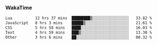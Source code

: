 ### WakaTime

<!--START_SECTION:waka-->

```txt
Lua          12 hrs 37 mins  ████████▒░░░░░░░░░░░░░░░░   33.82 %
JavaScript   8 hrs 3 mins    █████▒░░░░░░░░░░░░░░░░░░░   21.61 %
CSS          5 hrs 58 mins   ████░░░░░░░░░░░░░░░░░░░░░   16.03 %
Text         4 hrs 59 mins   ███▒░░░░░░░░░░░░░░░░░░░░░   13.38 %
Other        3 hrs 6 mins    ██░░░░░░░░░░░░░░░░░░░░░░░   08.32 %
```

<!--END_SECTION:waka-->
